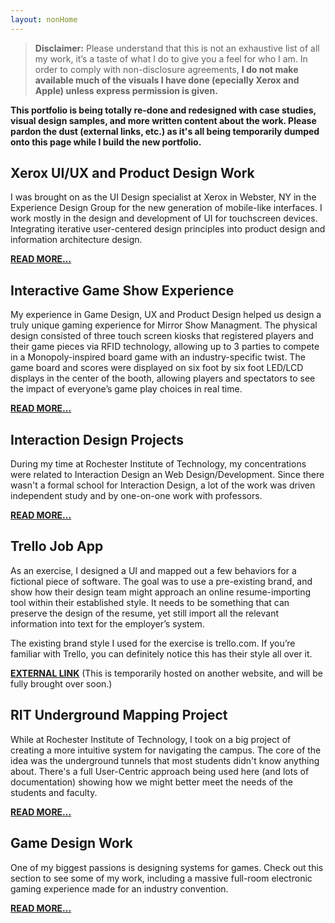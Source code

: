 ```yaml
---
layout: nonHome
---
```


>**Disclaimer:** Please understand that this is not an exhaustive list of all my work, it’s a taste of what I do to give you a feel for who I am. In order to comply with non-disclosure agreements, __I do not make available much of the visuals I have done (epecially Xerox and Apple) unless express permission is given.__

**This portfolio is being totally re-done and redesigned with case studies, visual design samples, and more written content about the work. Please pardon the dust (external links, etc.) as it's all being temporarily dumped onto this page while I build the new portfolio.**

## Xerox UI/UX and Product Design Work

I was brought on as the UI Design specialist at Xerox in Webster, NY in the Experience Design Group for the new generation of mobile-like interfaces. I work mostly in the design and development of UI for touchscreen devices. Integrating iterative user-centered design principles into product design and information architecture design.

**[READ MORE...](xerox)**

## Interactive Game Show Experience

My experience in Game Design, UX  and Product Design helped us design a truly unique gaming experience for Mirror Show Managment. The physical design consisted of three touch screen kiosks that registered players and their game pieces via RFID technology, allowing up to 3 parties to compete in a Monopoly-inspired board game with an industry-specific twist. The game board and scores were displayed on six foot by six foot LED/LCD displays in the center of the booth, allowing players and spectators to see the impact of everyone’s game play choices in real time.

**[READ MORE...](MaxImpact)**

## Interaction Design Projects

During my time at Rochester Institute of Technology, my concentrations were related to Interaction Design an Web Design/Development. Since there wasn't a formal school for Interaction Design, a lot of the work was driven independent study and by one-on-one work with professors.

**[READ MORE...](IxD)**

## Trello Job App

As an exercise, I designed a UI and mapped out a few behaviors for a fictional piece of software. The goal was to use a pre-existing brand, and show how their design team might approach an online resume-importing tool within their established style. It needs to be something that can preserve the design of the resume, yet still import all the relevant information into text for the employer’s system.

The existing brand style I used for the exercise is trello.com. If you’re familiar with Trello, you can definitely notice this has their style all over it.

**[EXTERNAL LINK](http://www.davidsutton.net/portfolio/trello-resume-importer/)**
(This is temporarily hosted on another website, and will be fully brought over soon.)

## RIT Underground Mapping Project

While at Rochester Institute of Technology, I took on a big project of creating a more intuitive system for navigating the campus. The core of the idea was the underground tunnels that most students didn't know anything about. There's a full User-Centric approach being used here (and lots of documentation) showing how we might better meet the needs of the students and faculty.

**[READ MORE...](RITmap)**

## Game Design Work
One of my biggest passions is designing systems for games. Check out this section to see some of my work, including a massive full-room electronic gaming experience made for an industry convention.

**[READ MORE...](games)**